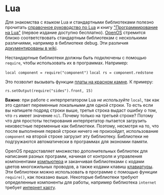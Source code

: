 # Lua

Для знакомства с языком Lua и стандартными библиотеками полезно прочитать [справочное руководство по Lua](http://www.lua.org/manual/5.2/manual.html) и книгу ["Программирование на Lua"](http://www.lua.org/pil/) (первое издание доступно бесплатно). [OpenOS](openOS.md) стремится близко соответствовать стандартным библиотекам с несколькими различиями, например в библиотеке debug. Эти различия [документированы в wiki](https://ocdoc.cil.li/api:non-standard-lua-libs).

Нестандартные библиотеки должны быть подключены с помощью `require`, чтобы использовать их в программах. Например:

`local component = require("component")`
`local rs = component.redstone`

Это позволит вызывать функции [платы на красном камне](../item/redstoneCard1.md). К примеру:

`rs.setOutput(require("sides").front, 15)`

**Важно**: при работе с интерпретатором Lua *не используйте* `local`, так как это сделает переменные локальными для одной строки. То есть если вы напишете подряд строки выше, третья строка выдаст ошибку о том, что `rs` имеет значение `nil`. Почему только на третьей строке? Потому что для простоты тестирования интерпретатор пытается загрузить неизвестные переменные как библиотеки. Поэтому, несмотря на то, что после выполнения первой строки ничего не произойдет, использование `component` на второй строке загрузит эту библиотеку. Библиотеки не подгружаются автоматически в программах для экономии памяти.

OpenOS предоставляет множество дополнительных библиотек для написания разных программ, начиная от контроля и управления компонентами [компьютера](computer.md) и заканчивая библиотеками с кодами цветов многожильных проводов, а также кодами клавиш [клавиатуры](../block/keyboard.md). Эти библиотеки можно использовать в программе с помощью функции `require()`, как показано выше. Некоторые библиотеки требуют определенные компоненты для работы, например библиотека `internet` требует [интернет карту](../item/internetCard.md).
